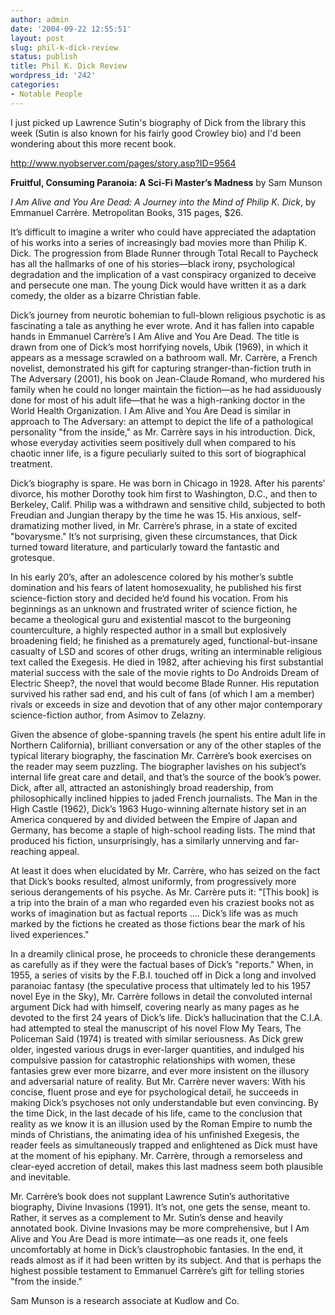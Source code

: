 ```yaml
---
author: admin
date: '2004-09-22 12:55:51'
layout: post
slug: phil-k-dick-review
status: publish
title: Phil K. Dick Review
wordpress_id: '242'
categories:
- Notable People
---
```

I just picked up Lawrence Sutin's biography of Dick from the library this week (Sutin is also known for his fairly good Crowley bio) and I'd been wondering about this more recent book.

<a href="http://www.nyobserver.com/pages/story.asp?ID=9564">http://www.nyobserver.com/pages/story.asp?ID=9564</a>

<b>Fruitful, Consuming Paranoia: A Sci-Fi Master’s Madness</b>
by Sam Munson 

<em>I Am Alive and You Are Dead: A Journey into the Mind of Philip K. Dick</em>, by Emmanuel Carrère. Metropolitan Books, 315 pages, $26.

It’s difficult to imagine a writer who could have appreciated the adaptation of his works into a series of increasingly bad movies more than Philip K. Dick. The progression from Blade Runner through Total Recall to Paycheck has all the hallmarks of one of his stories—black irony, psychological degradation and the implication of a vast conspiracy organized to deceive and persecute one man. The young Dick would have written it as a dark comedy, the older as a bizarre Christian fable.

Dick’s journey from neurotic bohemian to full-blown religious psychotic is as fascinating a tale as anything he ever wrote. And it has fallen into capable hands in Emmanuel Carrère’s I Am Alive and You Are Dead. The title is drawn from one of Dick’s most horrifying novels, Ubik (1969), in which it appears as a message scrawled on a bathroom wall. Mr. Carrère, a French novelist, demonstrated his gift for capturing stranger-than-fiction truth in The Adversary (2001), his book on Jean-Claude Romand, who murdered his family when he could no longer maintain the fiction—as he had assiduously done for most of his adult life—that he was a high-ranking doctor in the World Health Organization. I Am Alive and You Are Dead is similar in approach to The Adversary: an attempt to depict the life of a pathological personality "from the inside," as Mr. Carrère says in his introduction. Dick, whose everyday activities seem positively dull when compared to his chaotic inner life, is a figure peculiarly suited to this sort of biographical treatment.

Dick’s biography is spare. He was born in Chicago in 1928. After his parents’ divorce, his mother Dorothy took him first to Washington, D.C., and then to Berkeley, Calif. Philip was a withdrawn and sensitive child, subjected to both Freudian and Jungian therapy by the time he was 15. His anxious, self-dramatizing mother lived, in Mr. Carrère’s phrase, in a state of excited "bovarysme." It’s not surprising, given these circumstances, that Dick turned toward literature, and particularly toward the fantastic and grotesque.

In his early 20’s, after an adolescence colored by his mother’s subtle domination and his fears of latent homosexuality, he published his first science-fiction story and decided he’d found his vocation. From his beginnings as an unknown and frustrated writer of science fiction, he became a theological guru and existential mascot to the burgeoning counterculture, a highly respected author in a small but explosively broadening field; he finished as a prematurely aged, functional-but-insane casualty of LSD and scores of other drugs, writing an interminable religious text called the Exegesis. He died in 1982, after achieving his first substantial material success with the sale of the movie rights to Do Androids Dream of Electric Sheep?, the novel that would become Blade Runner. His reputation survived his rather sad end, and his cult of fans (of which I am a member) rivals or exceeds in size and devotion that of any other major contemporary science-fiction author, from Asimov to Zelazny.

Given the absence of globe-spanning travels (he spent his entire adult life in Northern California), brilliant conversation or any of the other staples of the typical literary biography, the fascination Mr. Carrère’s book exercises on the reader may seem puzzling. The biographer lavishes on his subject’s internal life great care and detail, and that’s the source of the book’s power. Dick, after all, attracted an astonishingly broad readership, from philosophically inclined hippies to jaded French journalists. The Man in the High Castle (1962), Dick’s 1963 Hugo-winning alternate history set in an America conquered by and divided between the Empire of Japan and Germany, has become a staple of high-school reading lists. The mind that produced his fiction, unsurprisingly, has a similarly unnerving and far-reaching appeal.

At least it does when elucidated by Mr. Carrère, who has seized on the fact that Dick’s books resulted, almost uniformly, from progressively more serious derangements of his psyche. As Mr. Carrère puts it: "[This book] is a trip into the brain of a man who regarded even his craziest books not as works of imagination but as factual reports …. Dick’s life was as much marked by the fictions he created as those fictions bear the mark of his lived experiences."

In a dreamily clinical prose, he proceeds to chronicle these derangements as carefully as if they were the factual bases of Dick’s "reports." When, in 1955, a series of visits by the F.B.I. touched off in Dick a long and involved paranoiac fantasy (the speculative process that ultimately led to his 1957 novel Eye in the Sky), Mr. Carrère follows in detail the convoluted internal argument Dick had with himself, covering nearly as many pages as he devoted to the first 24 years of Dick’s life. Dick’s hallucination that the C.I.A. had attempted to steal the manuscript of his novel Flow My Tears, The Policeman Said (1974) is treated with similar seriousness. As Dick grew older, ingested various drugs in ever-larger quantities, and indulged his compulsive passion for catastrophic relationships with women, these fantasies grew ever more bizarre, and ever more insistent on the illusory and adversarial nature of reality. But Mr. Carrère never wavers: With his concise, fluent prose and eye for psychological detail, he succeeds in making Dick’s psychoses not only understandable but even convincing. By the time Dick, in the last decade of his life, came to the conclusion that reality as we know it is an illusion used by the Roman Empire to numb the minds of Christians, the animating idea of his unfinished Exegesis, the reader feels as simultaneously trapped and enlightened as Dick must have at the moment of his epiphany. Mr. Carrère, through a remorseless and clear-eyed accretion of detail, makes this last madness seem both plausible and inevitable.

Mr. Carrère’s book does not supplant Lawrence Sutin’s authoritative biography, Divine Invasions (1991). It’s not, one gets the sense, meant to. Rather, it serves as a complement to Mr. Sutin’s dense and heavily annotated book. Divine Invasions may be more comprehensive, but I Am Alive and You Are Dead is more intimate—as one reads it, one feels uncomfortably at home in Dick’s claustrophobic fantasies. In the end, it reads almost as if it had been written by its subject. And that is perhaps the highest possible testament to Emmanuel Carrère’s gift for telling stories "from the inside."


Sam Munson is a research associate at Kudlow and Co.
